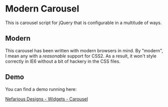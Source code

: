 Modern Carousel
===============

This is carousel script for jQuery that is configurable in a multitude of ways.

Modern
------

This carousel has been written with modern browsers in mind. By "modern", I mean any with a _reasonable_ support for CSS2. As a result, it won't style correctly in IE6 without a bit of hackery in the CSS files.

Demo
----

You can find a demo running here:

[Nefarious Designs - Widgets - Carousel](http://nefariousdesigns.co.uk/projects/widgets/carousel/demo.html)
